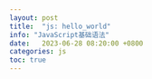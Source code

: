 ```yaml
---
layout: post
title:  "js: hello_world"
info: "JavaScript基础语法"
date:   2023-06-28 08:20:00 +0800
categories: js
toc: true
---
```

